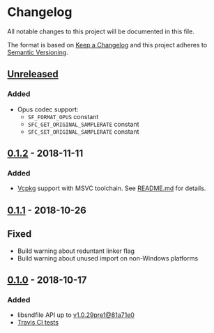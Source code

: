 # Changelog

All notable changes to this project will be documented in this file.

The format is based on [Keep a Changelog](http://keepachangelog.com/en/1.0.0/)
and this project adheres to [Semantic Versioning](http://semver.org/spec/v2.0.0.html).

## [Unreleased]

### Added

- Opus codec support:
  - `SF_FORMAT_OPUS` constant
  - `SFC_GET_ORIGINAL_SAMPLERATE` constant
  - `SFC_SET_ORIGINAL_SAMPLERATE` constant

## [0.1.2] - 2018-11-11

### Added

- [Vcpkg](https://github.com/Microsoft/vcpkg) support with MSVC toolchain. See [README.md](README.md) for details.

## [0.1.1] - 2018-10-26

## Fixed

- Build warning about reduntant linker flag
- Build warning about unused import on non-Windows platforms

## [0.1.0] - 2018-10-17

### Added

- libsndfile API up to [v1.0.29pre1@81a71e0](https://github.com/erikd/libsndfile/commit/81a71e08c09b20b0255aa66e40fce293008b9525)
- [Travis CI tests](https://travis-ci.org/evpobr/sndfile-sys)

[Unreleased]: https://github.com/evpobr/sndfile-sys/compare/v0.1.2...HEAD
[0.1.2]: https://github.com/evpobr/sndfile-sys/compare/v0.1.1...v0.1.2
[0.1.1]: https://github.com/evpobr/sndfile-sys/compare/v0.1.0...v0.1.1
[0.1.0]: https://github.com/evpobr/sndfile-sys/compare/f008519...v0.1.0
